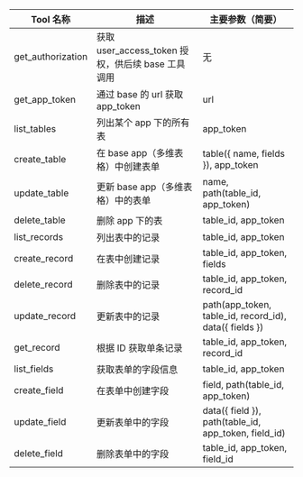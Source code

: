 | Tool 名称         | 描述                                              | 主要参数（简要）                                       |
| ----------------- | ------------------------------------------------- | ------------------------------------------------------ |
| get_authorization | 获取 user_access_token 授权，供后续 base 工具调用 | 无                                                     |
| get_app_token     | 通过 base 的 url 获取 app_token                   | url                                                    |
| list_tables       | 列出某个 app 下的所有表                           | app_token                                              |
| create_table      | 在 base app（多维表格）中创建表单                 | table({ name, fields }), app_token                     |
| update_table      | 更新 base app（多维表格）中的表单                 | name, path(table_id, app_token)                        |
| delete_table      | 删除 app 下的表                                   | table_id, app_token                                    |
| list_records      | 列出表中的记录                                    | table_id, app_token                                    |
| create_record     | 在表中创建记录                                    | table_id, app_token, fields                            |
| delete_record     | 删除表中的记录                                    | table_id, app_token, record_id                         |
| update_record     | 更新表中的记录                                    | path(app_token, table_id, record_id), data({ fields }) |
| get_record        | 根据 ID 获取单条记录                              | table_id, app_token, record_id                         |
| list_fields       | 获取表单的字段信息                                | table_id, app_token                                    |
| create_field      | 在表单中创建字段                                  | field, path(table_id, app_token)                       |
| update_field      | 更新表单中的字段                                  | data({ field }), path(table_id, app_token, field_id)   |
| delete_field      | 删除表单中的字段                                  | table_id, app_token, field_id                          |

